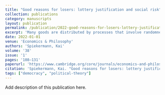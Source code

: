 ```yaml
---
title: "Good reasons for losers: lottery justification and social risk"
collection: publications
category: manuscripts
layout: publication
permalink: /publication/2022-good-reasons-for-losers-lottery-justification-and-
excerpt: 'Many goods are distributed by processes that involve randomness. In lotteries, randomness is used to promote fairness. When taking social risks, randomness is a feature of the process. The losers of such decisions ought to be given a reason why they should accept the outcome. Surprisingly, good reasons demand more than merely equal ex ante chances.'
date: 2022-01-01
venue: 'Economics & Philosophy'
authors: 'Spiekermann, Kai'
volume: '38'
issue: '1'
pages: '108–131'
paperurl: 'https://www.cambridge.org/core/journals/economics-and-philosophy/article/good-reasons-for-losers-lottery-justification-and-social-risk/32BA61DF3384546EFFD56AF864D36C29'
citation: 'Spiekermann, Kai. "Good reasons for losers: lottery justification and social risk." <em>Economics & Philosophy</em> 38, no. 1 (2022): 108–131.'
tags: ["democracy", "political-theory"]
---
```


Add description of this publication here.
